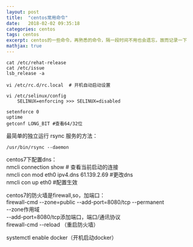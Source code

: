 ```yaml
---
layout: post
title:  "centos常用命令"
date:   2018-02-02 09:35:18
categories: centos
tags: centos
excerpt: centos的一些命令，再熟悉的命令，隔一段时间不用也会遗忘，故而记录一下
mathjax: true
---
```


```
cat /etc/rehat-release
cat /etc/issue
lsb_release -a
```

```
vi /etc/rc.d/rc.local  # 开机自动启动设置
```

```
vi /etc/selinux/config
    SELINUX=enforcing >>> SELINUX=disabled
```

```
setenforce 0
uptime
getconf LONG_BIT #查看64/32位
```

最简单的独立运行 rsync 服务的方法：
```
/usr/bin/rsync --daemon
```
   
   
centos7下配置dns：  
nmcli connection show    # 查看当前启动的连接  
nmcli con mod eth0 ipv4.dns 61.139.2.69    #更改dns  
nmcli con up eth0    #配置生效   

centos7的防火墙是firewall,so，加端口：  
firewall-cmd --zone=public --add-port=8080/tcp --permanent   
--zone作用域  
--add-port=8080/tcp添加端口，端口/通讯协议  
firewall-cmd --reload （重启防火墙）   

systemctl enable docker（开机启动docker）   





